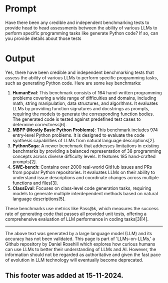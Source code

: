 # Prompt

Have there been any credible and independent benchmarking tests to provide head to head assessments between the ability of various LLMs to perform specific programming tasks like generate Python code? If so, can you provide details about those tests

# Output

Yes, there have been credible and independent benchmarking tests that assess the ability of various LLMs to perform specific programming tasks, such as generating Python code. Here are some key benchmarks:

1. **HumanEval**: This benchmark consists of 164 hand-written programming problems covering a wide range of difficulties and domains, including math, string manipulation, data structures, and algorithms. It evaluates LLMs by providing function signatures and docstrings as prompts, requiring the models to generate the corresponding function bodies. The generated code is tested against predefined test cases to determine correctness\[6].
2. **MBPP (Mostly Basic Python Problems)**: This benchmark includes 974 entry-level Python problems. It is designed to evaluate the code synthesis capabilities of LLMs from natural language descriptions\[2].
3. **PythonSaga**: A newer benchmark that addresses limitations in existing benchmarks by providing a balanced representation of 38 programming concepts across diverse difficulty levels. It features 185 hand-crafted prompts\[2].
4. **SWE-bench**: Contains over 2000 real-world GitHub issues and PRs from popular Python repositories. It evaluates LLMs on their ability to understand issue descriptions and coordinate changes across multiple functions and files\[3].
5. **ClassEval**: Focuses on class-level code generation tasks, requiring models to generate multiple interdependent methods based on natural language descriptions\[5].

These benchmarks use metrics like Pass@k, which measures the success rate of generating code that passes all provided unit tests, offering a comprehensive evaluation of LLM performance in coding tasks\[3]\[4].

---

The above text was generated by a large language model (LLM) and its accuracy has not been validated. This page is part of 'LLMs-on-LLMs,' a Github repository by Daniel Rosehill which explores how curious humans can use LLMs to better their understanding of LLMs and AI. However, the information should not be regarded as authoritative and given the fast pace of evolution in LLM technology will eventually become deprecated. 

This footer was added at 15-11-2024.
---